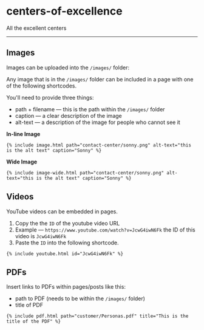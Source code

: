 # centers-of-excellence
All the excellent centers


---

## Images

Images can be uploaded into the `/images/` folder:

Any image that is in the `/images/` folder can be included in a page with one of the following shortcodes.

You'll need to provide three things:
- path + filename — this is the path within the `/images/` folder
- caption — a clear description of the image
- alt-text — a description of the image for people who cannot see it


**In-line Image**
```
{% include image.html path="contact-center/sonny.png" alt-text="this is the alt text" caption="Sonny" %}
```

**Wide Image**
```
{% include image-wide.html path="contact-center/sonny.png" alt-text="this is the alt text" caption="Sonny" %}
```


## Videos

YouTube videos can be embedded in pages.

1. Copy the the `ID` of the youtube video URL
  1. Example — `https://www.youtube.com/watch?v=JcwG4iwN6Fk` the ID of this video is `JcwG4iwN6Fk`
2. Paste the `ID` into the following shortcode.

```
{% include youtube.html id="JcwG4iwN6Fk" %}
```

## PDFs

Insert links to PDFs within pages/posts like this:
 - path to PDF (needs to be within the `/images/` folder)
 - title of PDF

```
{% include pdf.html path="customer/Personas.pdf" title="This is the title of the PDF" %}
```
